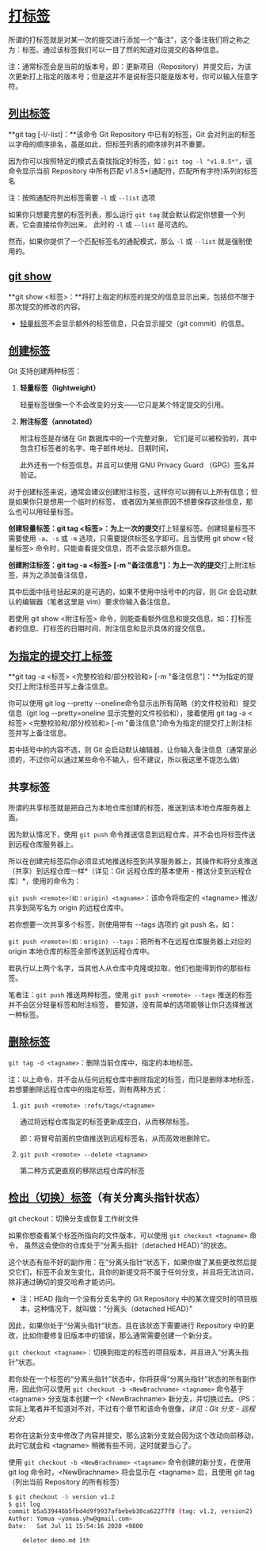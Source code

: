 # [打标签](https://git-scm.com/book/zh/v2/Git-%E5%9F%BA%E7%A1%80-%E6%89%93%E6%A0%87%E7%AD%BE)

所谓的打标签就是对某一次的提交进行添加一个“备注”，这个备注我们将之称之为：标签。通过该标签我们可以一目了然的知道对应提交的各种信息。

注：通常标签会是当前的版本号，即：更新项目（Repository）并提交后，为该次更新打上指定的版本号；但是这并不是说标签只能是版本号，你可以输入任意字符。

## [列出标签](https://git-scm.com/book/zh/v2/Git-%E5%9F%BA%E7%A1%80-%E6%89%93%E6%A0%87%E7%AD%BE#_%E5%88%97%E5%87%BA%E6%A0%87%E7%AD%BE)

**git tag [-l/-list]：**该命令 Git Repository 中已有的标签，Git 会对列出的标签以字母的顺序排名，虽是如此，但标签列表的顺序排列并不重要。

因为你可以按照特定的模式去查找指定的标签，如：`git tag -l "v1.8.5*"`，该命令显示当前 Repository 中所有匹配 v1.8.5*(通配符，匹配所有字符)系列的标签名

注：按照通配符列出标签需要 `-l` 或 `--list` 选项

如果你只想要完整的标签列表，那么运行 `git tag` 就会默认假定你想要一个列表，它会直接给你列出来， 此时的 `-l` 或 `--list` 是可选的。

然而，如果你提供了一个匹配标签名的通配模式，那么 `-l` 或 `--list` 就是强制使用的。

## [git show](https://git.apachecn.org/#/docs/26)

**git show \<标签>：**将打上指定的标签的提交的信息显示出来，包括但不限于那次提交的修改的内容。

- [轻量标签](https://git-scm.com/book/zh/v2/Git-%E5%9F%BA%E7%A1%80-%E6%89%93%E6%A0%87%E7%AD%BE#_%E8%BD%BB%E9%87%8F%E6%A0%87%E7%AD%BE)不会显示额外的标签信息，只会显示提交（git commit）的信息。

## [创建标签](https://git-scm.com/book/zh/v2/Git-%E5%9F%BA%E7%A1%80-%E6%89%93%E6%A0%87%E7%AD%BE#_%E5%88%9B%E5%BB%BA%E6%A0%87%E7%AD%BE)

Git 支持创建两种标签：

1. **轻量标签（lightweight）**

   轻量标签很像一个不会改变的分支——它只是某个特定提交的引用。

2. **附注标签（annotated）**

   附注标签是存储在 Git 数据库中的一个完整对象， 它们是可以被校验的，其中包含打标签者的名字、电子邮件地址、日期时间，

   此外还有一个标签信息，并且可以使用 GNU Privacy Guard （GPG）签名并验证。

对于创建标签来说，通常会建议创建附注标签，这样你可以拥有以上所有信息；但是如果你只是想用一个临时的标签， 或者因为某些原因不想要保存这些信息，那么也可以用轻量标签。

**创建轻量标签：git tag \<标签>：**为**上一次的提交**打上轻量标签。创建轻量标签不需要使用 `-a`、`-s` 或 `-m` 选项，只需要提供标签名字即可。且当使用 git show \<轻量标签> 命令时，只能查看提交信息，而不会显示额外信息。

**创建附注标签：git tag -a \<标签> [-m "备注信息"]：**为**上一次的提交**打上附注标签，并为之添加备注信息，

其中后面中括号括起来的是可选的，如果不使用中括号中的内容，则 Git 会启动默认的编辑器（笔者这里是 vim）要求你输入备注信息。

若使用 git show \<附注标签> 命令，则能查看额外信息和提交信息，如：打标签者的信息、打标签的日期时间、附注信息和显示具体的提交信息。

## [为指定的提交打上标签](https://git-scm.com/book/zh/v2/Git-%E5%9F%BA%E7%A1%80-%E6%89%93%E6%A0%87%E7%AD%BE#_%E5%90%8E%E6%9C%9F%E6%89%93%E6%A0%87%E7%AD%BE)

**git tag -a \<标签> \<完整校验和/部分校验和> [-m "备注信息"]：**为指定的提交打上附注标签并写上备注信息。

你可以使用 git log --pretty --oneline命令显示出所有简略（的文件校验和）提交信息（git log --pretty=oneline 显示完整的文件校验和），接着使用 git tag -a \<标签> \<完整校验和/部分校验和> [-m "备注信息"]命令为指定的提交打上附注标签并写上备注信息。

若中括号中的内容不选，则 Git 会启动默认编辑器，让你输入备注信息（通常是必须的，不过你可以通过某些命令不输入，但不建议，所以我这里不提怎么做）

## 共享标签

所谓的共享标签就是把自己为本地仓库创建的标签，推送到该本地仓库服务器上面。

因为默认情况下，使用 `git push` 命令推送信息到远程仓库，并不会也将标签传送到远程仓库服务器上。

所以在创建完标签后你必须显式地推送标签到共享服务器上，其操作和将分支推送（共享）到远程仓库一样*（详见：Git 远程仓库的基本使用 - 推送分支到远程仓库）*，使用的命令为：

`git push <remote>(如：origin) <tagname>`：该命令将指定的 \<tagname> 推送/共享到简写名为 origin 的远程仓库中。

若你想要一次共享多个标签，则使用带有 --tags 选项的 git push 名，如：

`git push <remote>(如：origin) --tags`：把所有不在远程仓库服务器上对应的 origin 本地仓库的标签全部传送到远程仓库中。

若执行以上两个名字，当其他人从仓库中克隆或拉取，他们也能得到你的那些标签。

笔者注：`git push` 推送两种标签。使用 `git push <remote> --tags` 推送的标签并不会区分轻量标签和附注标签， 要知道，没有简单的选项能够让你只选择推送一种标签。

## [删除标签](https://git-scm.com/book/zh/v2/Git-%E5%9F%BA%E7%A1%80-%E6%89%93%E6%A0%87%E7%AD%BE#_%E5%88%A0%E9%99%A4%E6%A0%87%E7%AD%BE)

`git tag -d <tagname>`：删除当前仓库中，指定的本地标签。

注：以上命令，并不会从任何远程仓库中删除指定的标签，而只是删除本地标签，若想要删除远程仓库中的指定标签，则有两种方式：

1. `git push <remote> :refs/tags/<tagname>`

   通过将远程仓库指定的标签更新成空白，从而移除标签。

   即：将冒号前面的空值推送到远程标签名，从而高效地删除它。

2. `git push <remote> --delete <tagname>`

   第二种方式更直观的移除远程仓库的标签

## [检出（切换）标签](https://git-scm.com/book/zh/v2/Git-%E5%9F%BA%E7%A1%80-%E6%89%93%E6%A0%87%E7%AD%BE#_%E6%A3%80%E5%87%BA%E6%A0%87%E7%AD%BE)（有关分离头指针状态）

git checkout：切换分支或恢复工作树文件

如果你想查看某个标签所指向的文件版本，可以使用 `git checkout <tagname>` 命令， 虽然这会使你的仓库处于“分离头指针（detached HEAD）”的状态。

这个状态有些不好的副作用：在“分离头指针”状态下，如果你做了某些更改然后提交它们，标签不会发生变化，且你的新提交将不属于任何分支，并且将无法访问，除非通过确切的提交哈希才能访问。

- 注：HEAD 指向一个没有分支名字的 Git Repository 中的某次提交时的项目版本，这种情况下，就叫做：“分离头（detached HEAD）”

因此，如果你处于“分离头指针”状态，且在该状态下需要进行 Repository 中的更改，比如你要修复旧版本中的错误，那么通常需要创建一个新分支。

`git checkout <tagname>`：切换到指定的标签的项目版本，并且进入“分离头指针”状态。

若你处在一个标签的“分离头指针”状态中，你将获得“分离头指针”状态的所有副作用，因此你可以使用 `git checkout -b <NewBrachname> <tagname>` 命令基于 \<tagname> 分支版本创建一个 \<NewBrachname> 新分支，并切换过去。（PS：实际上笔者并不知道对不对，不过有个章节和该命令很像，*详见：Git 分支 - 远程分支*）

若你在这新分支中修改了内容并提交，那么这新分支就会因为这个改动向前移动， 此时它就会和 \<tagname> 稍微有些不同，这时就要当心了。

使用  `git checkout -b <NewBrachname> <tagname>` 命令创建的新分支，在使用 git log 命令时，\<NewBrachname> 将会显示在 \<tagname> 后，且使用 git tag（列出当前 Repository 的所有标签）

```bash
$ git checkout -b version v1.2
$ git log
commit b5a539446b5fbd4d9f9937afbebeb38ca62277f8 (tag: v1.2, version2)
Author: Yomua <yomua.yhw@gmail.com>
Date:   Sat Jul 11 15:54:16 2020 +0800

    deleter demo.md 1th
```


